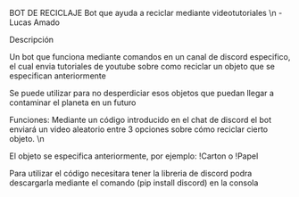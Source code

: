 BOT DE RECICLAJE
Bot que ayuda a reciclar mediante videotutoriales \n
-Lucas Amado


Descripción

Un bot que funciona mediante comandos en un canal de discord especifico, el cual envia tutoriales de youtube sobre como reciclar un objeto que se especifican anteriormente

Se puede utilizar para no desperdiciar esos objetos que puedan llegar a contaminar el planeta en un futuro


Funciones:
Mediante un código introducido en el chat de discord el bot enviará un video aleatorio entre 3 opciones sobre cómo reciclar cierto objeto. \n

El objeto se especifica anteriormente, por ejemplo: !Carton  o  !Papel


Para utilizar el código necesitara tener la libreria de discord
podra descargarla mediante el comando (pip install discord) en la consola
